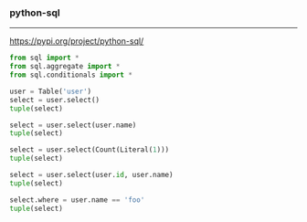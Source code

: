 ### python-sql
---
https://pypi.org/project/python-sql/

```py
from sql import *
from sql.aggregate import *
from sql.conditionals import *

user = Table('user')
select = user.select()
tuple(select)

select = user.select(user.name)
tuple(select)

select = user.select(Count(Literal(1)))
tuple(select)

select = user.select(user.id, user.name)
tuple(select)

select.where = user.name == 'foo'
tuple(select)


```

```
```

```
```


